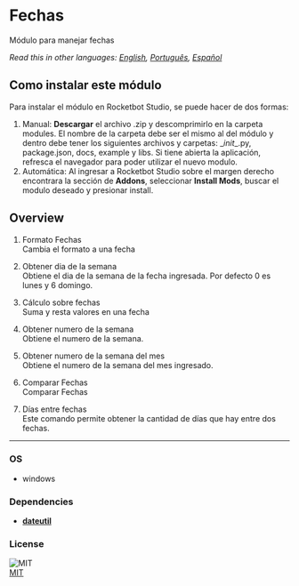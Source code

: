 # Fechas
  
Módulo para manejar fechas  

*Read this in other languages: [English](README.md), [Português](README.pr.md), [Español](README.es.md)*

## Como instalar este módulo
  
Para instalar el módulo en Rocketbot Studio, se puede hacer de dos formas:
1. Manual: __Descargar__ el archivo .zip y descomprimirlo en la carpeta modules. El nombre de la carpeta debe ser el mismo al del módulo y dentro debe tener los siguientes archivos y carpetas: \__init__.py, package.json, docs, example y libs. Si tiene abierta la aplicación, refresca el navegador para poder utilizar el nuevo modulo.
2. Automática: Al ingresar a Rocketbot Studio sobre el margen derecho encontrara la sección de **Addons**, seleccionar **Install Mods**, buscar el modulo deseado y presionar install.  


## Overview


1. Formato Fechas  
Cambia el formato a una fecha

2. Obtener dia de la semana  
Obtiene el dia de la semana de la fecha ingresada. Por defecto 0 es lunes y 6 domingo.

3. Cálculo sobre fechas  
Suma y resta valores en una fecha

4. Obtener numero de la semana  
Obtiene el numero de la semana.

5. Obtener numero de la semana del mes  
Obtiene el numero de la semana del mes ingresado.

6. Comparar Fechas  
Comparar Fechas

7. Días entre fechas  
Este comando permite obtener la cantidad de días que hay entre dos fechas.  




----
### OS

- windows

### Dependencies
- [**dateutil**](https://pypi.org/project/dateutil/)
### License
  
![MIT](https://camo.githubusercontent.com/107590fac8cbd65071396bb4d04040f76cde5bde/687474703a2f2f696d672e736869656c64732e696f2f3a6c6963656e73652d6d69742d626c75652e7376673f7374796c653d666c61742d737175617265)  
[MIT](http://opensource.org/licenses/mit-license.ph)